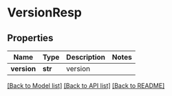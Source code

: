 # VersionResp

## Properties
Name | Type | Description | Notes
------------ | ------------- | ------------- | -------------
**version** | **str** | version | 

[[Back to Model list]](../README.md#documentation-for-models) [[Back to API list]](../README.md#documentation-for-api-endpoints) [[Back to README]](../README.md)


